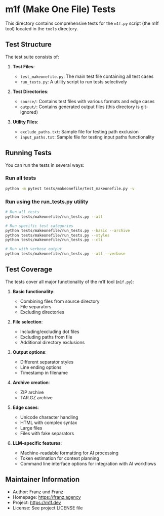 # m1f (Make One File) Tests

This directory contains comprehensive tests for the `m1f.py` script
(the m1f tool) located in the `tools` directory.

## Test Structure

The test suite consists of:

1. **Test Files**:

   - `test_makeonefile.py`: The main test file containing all test cases
   - `run_tests.py`: A utility script to run tests selectively

2. **Test Directories**:

   - `source/`: Contains test files with various formats and edge cases
   - `output/`: Contains generated output files (this directory is git-ignored)

3. **Utility Files**:
   - `exclude_paths.txt`: Sample file for testing path exclusion
   - `input_paths.txt`: Sample file for testing input paths functionality

## Running Tests

You can run the tests in several ways:

### Run all tests

```bash
python -m pytest tests/makeonefile/test_makeonefile.py -v
```

### Run using the run_tests.py utility

```bash
# Run all tests
python tests/makeonefile/run_tests.py --all

# Run specific test categories
python tests/makeonefile/run_tests.py --basic --archive
python tests/makeonefile/run_tests.py --styles
python tests/makeonefile/run_tests.py --cli

# Run with verbose output
python tests/makeonefile/run_tests.py --all --verbose
```

## Test Coverage

The tests cover all major functionality of the m1f tool (`m1f.py`):

1. **Basic functionality**:

   - Combining files from source directory
   - File separators
   - Excluding directories

2. **File selection**:

   - Including/excluding dot files
   - Excluding paths from file
   - Additional directory exclusions

3. **Output options**:

   - Different separator styles
   - Line ending options
   - Timestamp in filename

4. **Archive creation**:

   - ZIP archive
   - TAR.GZ archive

5. **Edge cases**:

   - Unicode character handling
   - HTML with complex syntax
   - Large files
   - Files with fake separators

6. **LLM-specific features**:
   - Machine-readable formatting for AI processing
   - Token estimation for context planning
   - Command line interface options for integration with AI workflows

## Maintainer Information

- Author: Franz und Franz
- Homepage: https://franz.agency
- Project: https://m1f.dev
- License: See project LICENSE file
